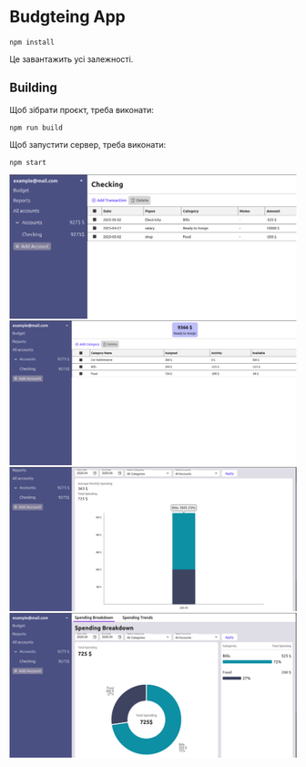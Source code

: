 # Budgteing App

```shell
npm install
```
 
Це завантажить усі залежності.

## Building

Щоб зібрати проєкт, треба виконати:

```shell
npm run build
```

Щоб запустити сервер, треба виконати:

```shell
npm start
```

<img title="transactions" alt="transactions" src="./screens/transactions.png">

<img title="categories" alt="categories" src="./screens/categories.png">

<img title="spending trends" alt="spending trends" src="./screens/spending trends.png">

<img title="spending breakdown" alt="spending breakdown" src="./screens/spending breakdown.png">